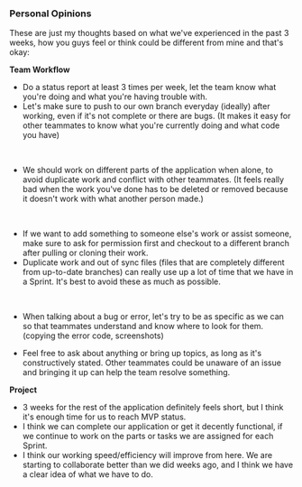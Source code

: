 ### Personal Opinions

These are just my thoughts based on what we've experienced in the past 3 weeks, how you guys feel or think could be different from mine and that's okay:

**Team Workflow**

- Do a status report at least 3 times per week, let the team know what you're doing and what you're having trouble with.
- Let's make sure to push to our own branch everyday (ideally) after working, even if it's not complete or there are bugs. (It makes it easy for other teammates to know what you're currently doing and what code you have)

<br>

- We should work on different parts of the application when alone, to avoid duplicate work and conflict with other teammates. (It feels really bad when the work you've done has to be deleted or removed because it doesn't work with what another person made.)

<br>

- If we want to add something to someone else's work or assist someone, make sure to ask for permission first and checkout to a different branch after pulling or cloning their work.
- Duplicate work and out of sync files (files that are completely different from up-to-date branches) can really use up a lot of time that we have in a Sprint. It's best to avoid these as much as possible.

<br>

- When talking about a bug or error, let's try to be as specific as we can so that teammates understand and know where to look for them. (copying the error code, screenshots)

- Feel free to ask about anything or bring up topics, as long as it's constructively stated. Other teammates could be unaware of an issue and bringing it up can help the team resolve something.

**Project**

- 3 weeks for the rest of the application definitely feels short, but I think it's enough time for us to reach MVP status.
- I think we can complete our application or get it decently functional, if we continue to work on the parts or tasks we are assigned for each Sprint.
- I think our working speed/efficiency will improve from here. We are starting to collaborate better than we did weeks ago, and I think we have a clear idea of what we have to do.
